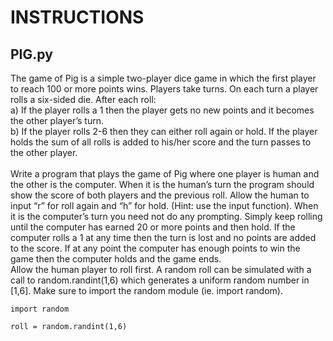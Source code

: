 # INSTRUCTIONS

## PIG.py
The game of Pig is a simple two-player dice game in which the first player to reach
100 or more points wins. Players take turns. On each turn a player rolls a six-sided
die. After each roll:
<br>
a) If the player rolls a 1 then the player gets no new points and it becomes
the other player’s turn.
<br>
b) If the player rolls 2-6 then they can either roll again or hold. If the player
holds the sum of all rolls is added to his/her score and the turn passes to the
other player.
<br>
<br>
Write a program that plays the game of Pig where one player is human and the
other is the computer. When it is the human’s turn the program should show the
score of both players and the previous roll. Allow the human to input “r” for roll
again and “h” for hold. (Hint: use the input function).
When it is the computer’s turn you need not do any prompting. Simply keep rolling
until the computer has earned 20 or more points and then hold. If the computer
rolls a 1 at any time then the turn is lost and no points are added to the score. If at
any point the computer has enough points to win the game then the computer holds
and the game ends.
<br>
Allow the human player to roll first. A random roll can be simulated with a call to
random.randint(1,6) which generates a uniform random number in [1,6]. Make
sure to import the random module (ie. import random).

```
import random

roll = random.randint(1,6)
```
